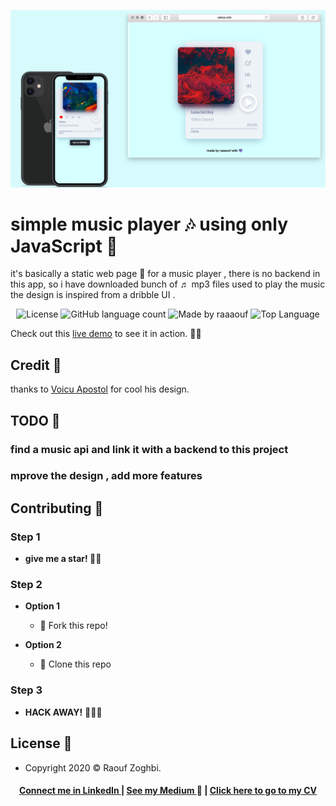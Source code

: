 ![responsive ](https://github.com/raaaouf/simple-music-player-js/blob/master/cover.png)

# simple music player 🎶 using only JavaScript 💙

it's basically a static web page 📄 for a music player , there is no backend in this app, so i have downloaded bunch of  ♬ mp3 files used to play the music
the design is inspired from a dribble UI .


<p align="center">
  <img alt="License" src="https://img.shields.io/badge/license-MIT-%237159c1">
  

  <img alt="GitHub language count" src="https://img.shields.io/github/languages/count/raaaouf/simple-music-player-js?color=%237159c1">
  

  <img alt="Made by raaaouf " src="https://img.shields.io/badge/made%20by-raaaouf-%237159c1">  
 

  <img alt="Top Language" src="https://img.shields.io/github/languages/top/raaaouf/simple-music-player-js?color=%237159c1">
</p>

Check out this [live demo](https://raaaouf.github.io/simple-music-player-js) to see it in action. 💙🔥 


## Credit 💙
thanks to   [Voicu Apostol](https://dribbble.com/shots/3533847-Mini-Music-Player) for cool his design.

## TODO 🙌
 ### find a music api and link it with a backend to this project 
 ### mprove the design , add more features 

## Contributing 🙌
### Step 1
- **give me a star! 🌟**🌟 

### Step 2

- **Option 1**
    - 🍴 Fork this repo!

- **Option 2**
    - 👯 Clone this repo 
### Step 3
- **HACK AWAY!** 🔨🔨🔨


## License 📝

- Copyright 2020 © Raouf Zoghbi.

<h4 align="center">
<a href="http://linkedin.com/in/raoufzoghbi">Connect me in LinkedIn </a> | <a href="https://medium.com/@raaaaouf">See my Medium </a>👀 | <a href=" ">Click here to go to my CV</a>
</h4>
